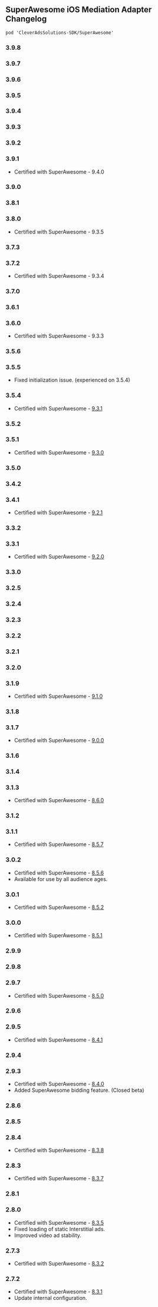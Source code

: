 ## SuperAwesome iOS Mediation Adapter Changelog
`pod 'CleverAdsSolutions-SDK/SuperAwesome'`

### 3.9.8

### 3.9.7

### 3.9.6

### 3.9.5

### 3.9.4

### 3.9.3

### 3.9.2

### 3.9.1
- Certified with SuperAwesome - 9.4.0

### 3.9.0

### 3.8.1

### 3.8.0
- Certified with SuperAwesome - 9.3.5

### 3.7.3

### 3.7.2
- Certified with SuperAwesome - 9.3.4

### 3.7.0

### 3.6.1

### 3.6.0
- Certified with SuperAwesome - 9.3.3

### 3.5.6

### 3.5.5
- Fixed initialization issue. (experienced on 3.5.4)

### 3.5.4
- Certified with SuperAwesome - [9.3.1](https://dev.superawesome.com/docs/awesomeads/sdks/publisher/docs/ios/releases)

### 3.5.2

### 3.5.1
- Certified with SuperAwesome - [9.3.0](https://dev.superawesome.com/docs/awesomeads/sdks/publisher/docs/ios/releases)

### 3.5.0

### 3.4.2

### 3.4.1
- Certified with SuperAwesome - [9.2.1](https://dev.superawesome.com/docs/awesomeads/sdks/publisher/docs/ios/releases)

### 3.3.2

### 3.3.1
- Certified with SuperAwesome - [9.2.0](https://dev.superawesome.com/docs/awesomeads/sdks/publisher/docs/ios/releases)

### 3.3.0

### 3.2.5

### 3.2.4

### 3.2.3

### 3.2.2

### 3.2.1

### 3.2.0

### 3.1.9
- Certified with SuperAwesome - [9.1.0](https://dev.superawesome.com/docs/awesomeads/sdks/publisher/docs/ios/releases)

### 3.1.8

### 3.1.7
- Certified with SuperAwesome - [9.0.0](https://dev.superawesome.com/docs/awesomeads/sdks/publisher/docs/ios/releases)

### 3.1.6

### 3.1.4

### 3.1.3
- Certified with SuperAwesome - [8.6.0](https://github.com/SuperAwesomeLTD/sa-mobile-sdk-ios)

### 3.1.2

### 3.1.1
- Certified with SuperAwesome - [8.5.7](https://github.com/SuperAwesomeLTD/sa-mobile-sdk-ios)

### 3.0.2
- Certified with SuperAwesome - [8.5.6](https://github.com/SuperAwesomeLTD/sa-mobile-sdk-ios)
- Available for use by all audience ages.

### 3.0.1
- Certified with SuperAwesome - [8.5.2](https://github.com/SuperAwesomeLTD/sa-mobile-sdk-ios)

### 3.0.0
- Certified with SuperAwesome - [8.5.1](https://github.com/SuperAwesomeLTD/sa-mobile-sdk-ios)

### 2.9.9

### 2.9.8

### 2.9.7
- Certified with SuperAwesome - [8.5.0](https://github.com/SuperAwesomeLTD/sa-mobile-sdk-ios)

### 2.9.6

### 2.9.5
- Certified with SuperAwesome - [8.4.1](https://github.com/SuperAwesomeLTD/sa-mobile-sdk-ios)

### 2.9.4

### 2.9.3
- Certified with SuperAwesome - [8.4.0](https://github.com/SuperAwesomeLTD/sa-mobile-sdk-ios)
- Added SuperAwesome bidding feature. (Closed beta)

### 2.8.6

### 2.8.5

### 2.8.4
- Certified with SuperAwesome - [8.3.8](https://github.com/SuperAwesomeLTD/sa-mobile-sdk-ios/blob/master/CHANGELOG.md)

### 2.8.3
- Certified with SuperAwesome - [8.3.7](https://github.com/SuperAwesomeLTD/sa-mobile-sdk-ios/blob/master/CHANGELOG.md)

### 2.8.1

### 2.8.0
- Certified with SuperAwesome - [8.3.5](https://github.com/SuperAwesomeLTD/sa-mobile-sdk-ios/blob/master/CHANGELOG.md)
- Fixed loading of static Interstitial ads.
- Improved video ad stability.

### 2.7.3
- Certified with SuperAwesome - [8.3.2](https://github.com/SuperAwesomeLTD/sa-mobile-sdk-ios/blob/master/CHANGELOG.md)

### 2.7.2
- Certified with SuperAwesome - [8.3.1](https://github.com/SuperAwesomeLTD/sa-mobile-sdk-ios/blob/master/CHANGELOG.md)
- Update internal configuration.